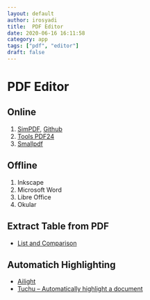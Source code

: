 ```yaml
---
layout: default
author: irosyadi
title:  PDF Editor
date: 2020-06-16 16:11:58
category: app
tags: ["pdf", "editor"]
draft: false
---
```


# PDF Editor

## Online
1. [SimPDF](https://simpdf.com/), [Github](https://github.com/shashanoid/Simpdf)
2. [Tools PDF24](https://tools.pdf24.org/en/)
3. [Smallpdf](https://smallpdf.com/)

## Offline
1. Inkscape
2. Microsoft Word
3. Libre Office
4. Okular

## Extract Table from PDF
- [List and Comparison](https://github.com/camelot-dev/camelot/wiki/Comparison-with-other-PDF-Table-Extraction-libraries-and-tools#pdfplumber)

## Automatich Highlighting
* [Ailight](https://anishthite.github.io/ailight/)
* [Tuchu – Automatically highlight a document](https://tuchu.app/)
